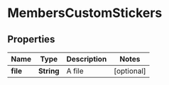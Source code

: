 # MembersCustomStickers

## Properties
Name | Type | Description | Notes
------------ | ------------- | ------------- | -------------
**file** | **String** | A file |  [optional]

